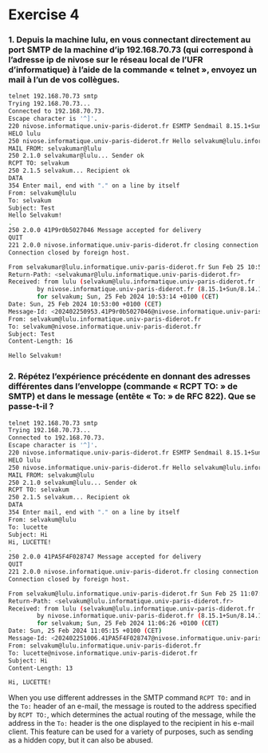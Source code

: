 # Exercise 4

### 1. Depuis la machine lulu, en vous connectant directement au port SMTP de la machine d’ip 192.168.70.73 (qui correspond à l’adresse ip de nivose sur le réseau local de l’UFR d’informatique) à l’aide de la commande « telnet », envoyez un mail à l’un de vos collègues.

```bash
telnet 192.168.70.73 smtp
Trying 192.168.70.73...
Connected to 192.168.70.73.
Escape character is '^]'.
220 nivose.informatique.univ-paris-diderot.fr ESMTP Sendmail 8.15.1+Sun/8.14.1; Sun, 25 Feb 2024 10:53:00 +0100 (CET)
HELO lulu
250 nivose.informatique.univ-paris-diderot.fr Hello selvakum@lulu.informatique.univ-paris-diderot.fr [192.168.70.236], pleased to meet you
MAIL FROM: selvakumar@lulu
250 2.1.0 selvakumar@lulu... Sender ok
RCPT TO: selvakum
250 2.1.5 selvakum... Recipient ok
DATA
354 Enter mail, end with "." on a line by itself
From: selvakum@lulu
To: selvakum
Subject: Test
Hello Selvakum!
.
250 2.0.0 41P9r0b5027046 Message accepted for delivery
QUIT
221 2.0.0 nivose.informatique.univ-paris-diderot.fr closing connection
Connection closed by foreign host.
```

```bash
From selvakumar@lulu.informatique.univ-paris-diderot.fr Sun Feb 25 10:53:50 2024
Return-Path: <selvakumar@lulu.informatique.univ-paris-diderot.fr>
Received: from lulu (selvakum@lulu.informatique.univ-paris-diderot.fr [192.168.70.236])
        by nivose.informatique.univ-paris-diderot.fr (8.15.1+Sun/8.14.1) with SMTP id 41P9r0b5027046
        for selvakum; Sun, 25 Feb 2024 10:53:14 +0100 (CET)
Date: Sun, 25 Feb 2024 10:53:00 +0100 (CET)
Message-Id: <202402250953.41P9r0b5027046@nivose.informatique.univ-paris-diderot.fr>
From: selvakum@lulu.informatique.univ-paris-diderot.fr
To: selvakum@nivose.informatique.univ-paris-diderot.fr
Subject: Test
Content-Length: 16

Hello Selvakum!
```

### 2. Répétez l’expérience précédente en donnant des adresses différentes dans l’enveloppe (commande « RCPT TO: » de SMTP) et dans le message (entête « To: » de RFC 822). Que se passe-t-il ?

```bash
telnet 192.168.70.73 smtp
Trying 192.168.70.73...
Connected to 192.168.70.73.
Escape character is '^]'.
220 nivose.informatique.univ-paris-diderot.fr ESMTP Sendmail 8.15.1+Sun/8.14.1; Sun, 25 Feb 2024 11:05:15 +0100 (CET)
HELO lulu
250 nivose.informatique.univ-paris-diderot.fr Hello selvakum@lulu.informatique.univ-paris-diderot.fr [192.168.70.236], pleased to meet you
MAIL FROM: selvakum@lulu
250 2.1.0 selvakum@lulu... Sender ok
RCPT TO: selvakum
250 2.1.5 selvakum... Recipient ok
DATA
354 Enter mail, end with "." on a line by itself
From: selvakum@lulu
To: lucette
Subject: Hi
Hi, LUCETTE!
.
250 2.0.0 41PA5F4F028747 Message accepted for delivery
QUIT
221 2.0.0 nivose.informatique.univ-paris-diderot.fr closing connection
Connection closed by foreign host.
```

```bash
From selvakum@lulu.informatique.univ-paris-diderot.fr Sun Feb 25 11:07:24 2024
Return-Path: <selvakum@lulu.informatique.univ-paris-diderot.fr>
Received: from lulu (selvakum@lulu.informatique.univ-paris-diderot.fr [192.168.70.236])
        by nivose.informatique.univ-paris-diderot.fr (8.15.1+Sun/8.14.1) with SMTP id 41PA5F4F028747
        for selvakum; Sun, 25 Feb 2024 11:06:26 +0100 (CET)
Date: Sun, 25 Feb 2024 11:05:15 +0100 (CET)
Message-Id: <202402251006.41PA5F4F028747@nivose.informatique.univ-paris-diderot.fr>
From: selvakum@lulu.informatique.univ-paris-diderot.fr
To: lucette@nivose.informatique.univ-paris-diderot.fr
Subject: Hi
Content-Length: 13

Hi, LUCETTE!

```

When you use different addresses in the SMTP command `RCPT TO:` and in the `To:` header of an e-mail, the message is routed to the address specified by `RCPT TO:`, which determines the actual routing of the message, while the address in the `To:` header is the one displayed to the recipient in his e-mail client. This feature can be used for a variety of purposes, such as sending as a hidden copy, but it can also be abused. 